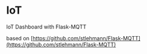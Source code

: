 # IoT

IoT Dashboard with Flask-MQTT


based on [https://github.com/stlehmann/Flask-MQTT](https://github.com/stlehmann/Flask-MQTT)

